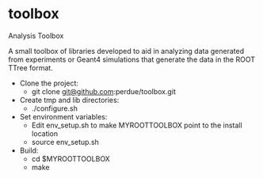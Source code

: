 toolbox
=======

Analysis Toolbox

A small toolbox of libraries developed to aid in analyzing
data generated from experiments or Geant4 simulations that
generate the data in the ROOT TTree format.

* Clone the project:
    * git clone git@github.com:perdue/toolbox.git
* Create tmp and lib directories:
    * ./configure.sh
* Set environment variables:
    * Edit env_setup.sh to make MYROOTTOOLBOX point to the install location
    * source env_setup.sh
* Build:
    * cd $MYROOTTOOLBOX
    * make

